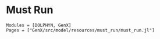 # Must Run
```@autodocs
Modules = [DOLPHYN, GenX]
Pages = ["GenX/src/model/resources/must_run/must_run.jl"]
```